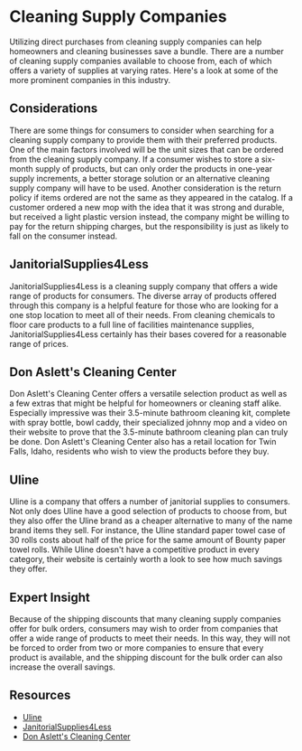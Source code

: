 # Cleaning Supply Companies

Utilizing direct purchases from cleaning supply companies can help homeowners and cleaning businesses save a bundle. There are a number of cleaning supply companies available to choose from, each of which offers a variety of supplies at varying rates. Here's a look at some of the more prominent companies in this industry.

## Considerations

There are some things for consumers to consider when searching for a cleaning supply company to provide them with their preferred products. One of the main factors involved will be the unit sizes that can be ordered from the cleaning supply company. If a consumer wishes to store a six-month supply of products, but can only order the products in one-year supply increments, a better storage solution or an alternative cleaning supply company will have to be used. Another consideration is the return policy if items ordered are not the same as they appeared in the catalog. If a customer ordered a new mop with the idea that it was strong and durable, but received a light plastic version instead, the company might be willing to pay for the return shipping charges, but the responsibility is just as likely to fall on the consumer instead.

## JanitorialSupplies4Less

JanitorialSupplies4Less is a cleaning supply company that offers a wide range of products for consumers. The diverse array of products offered through this company is a helpful feature for those who are looking for a one stop location to meet all of their needs. From cleaning chemicals to floor care products to a full line of facilities maintenance supplies, JanitorialSupplies4Less certainly has their bases covered for a reasonable range of prices.

## Don Aslett's Cleaning Center

Don Aslett's Cleaning Center offers a versatile selection product as well as a few extras that might be helpful for homeowners or cleaning staff alike. Especially impressive was their 3.5-minute bathroom cleaning kit, complete with spray bottle, bowl caddy, their specialized johnny mop and a video on their website to prove that the 3.5-minute bathroom cleaning plan can truly be done. Don Aslett's Cleaning Center also has a retail location for Twin Falls, Idaho, residents who wish to view the products before they buy.

## Uline

Uline is a company that offers a number of janitorial supplies to consumers. Not only does Uline have a good selection of products to choose from, but they also offer the Uline brand as a cheaper alternative to many of the name brand items they sell. For instance, the Uline standard paper towel case of 30 rolls costs about half of the price for the same amount of Bounty paper towel rolls. While Uline doesn't have a competitive product in every category, their website is certainly worth a look to see how much savings they offer.

## Expert Insight

Because of the shipping discounts that many cleaning supply companies offer for bulk orders, consumers may wish to order from companies that offer a wide range of products to meet their needs. In this way, they will not be forced to order from two or more companies to ensure that every product is available, and the shipping discount for the bulk order can also increase the overall savings.

## Resources

- [Uline](http://www.uline.com)
- [JanitorialSupplies4Less](http://www.janitorialsupplies4less.com)
- [Don Aslett's Cleaning Center](http://www.cleanreport.com/)

